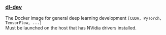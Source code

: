 ### [dl-dev](dl-dev)
The Docker image for general deep learning development `[CUDA, PyTorch, TensorFlow, ...]`  
Must be launched on the host that has NVidia drivers installed.

